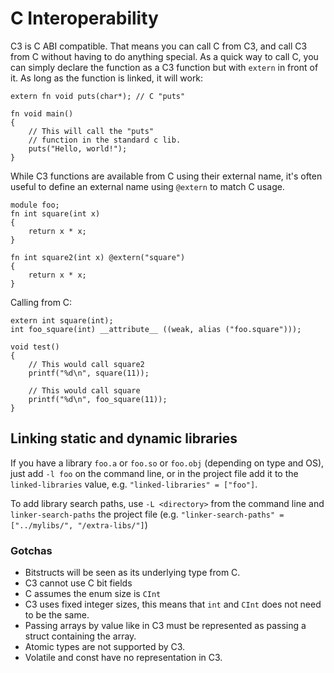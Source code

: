 # C Interoperability

C3 is C ABI compatible. That means you can call C from C3, and call C3 from C without having to
do anything special. As a quick way to call C, you can simply declare the function as a 
C3 function but with `extern` in front of it. As long as the function is linked, it will work:

    extern fn void puts(char*); // C "puts"

    fn void main()
    {
        // This will call the "puts"
        // function in the standard c lib.
        puts("Hello, world!"); 
    }

While C3 functions are available from C using their external name, it's often useful to
define an external name using `@extern` to match C usage.


    module foo;
    fn int square(int x)
    {
        return x * x;
    }

    fn int square2(int x) @extern("square")
    {
        return x * x;
    }

Calling from C:

    extern int square(int);
    int foo_square(int) __attribute__ ((weak, alias ("foo.square")));

    void test()
    {
        // This would call square2
        printf("%d\n", square(11));

        // This would call square
        printf("%d\n", foo_square(11));
    }

## Linking static and dynamic libraries

If you have a library `foo.a` or `foo.so` or `foo.obj` (depending on type and OS), just add
`-l foo` on the command line, or in the project file add it to the `linked-libraries` value, e.g.
`"linked-libraries" = ["foo"]`.

To add library search paths, use `-L <directory>` from the command line and `linker-search-paths`
the project file (e.g. `"linker-search-paths" = ["../mylibs/", "/extra-libs/"]`)

### Gotchas

- Bitstructs will be seen as its underlying type from C. 
- C3 cannot use C bit fields
- C assumes the enum size is `CInt`
- C3 uses fixed integer sizes, this means that `int` and `CInt` does not need to be the same.
- Passing arrays by value like in C3 must be represented as passing a struct containing the array.
- Atomic types are not supported by C3.
- Volatile and const have no representation in C3.
